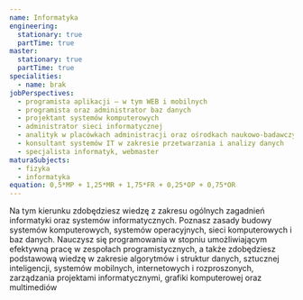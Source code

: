 ```yaml
---
name: Informatyka
engineering:
  stationary: true
  partTime: true
master:
  stationary: true
  partTime: true
specialities:
  - name: brak
jobPerspectives:
  - programista aplikacji – w tym WEB i mobilnych
  - programista oraz administrator baz danych
  - projektant systemów komputerowych
  - administrator sieci informatycznej
  - analityk w placówkach administracji oraz ośrodkach naukowo-badawczych
  - konsultant systemów IT w zakresie przetwarzania i analizy danych
  - specjalista informatyk, webmaster
maturaSubjects:
  - fizyka
  - informatyka
equation: 0,5*MP + 1,25*MR + 1,75*FR + 0,25*OP + 0,75*OR
---
```


Na tym kierunku zdobędziesz wiedzę z zakresu ogólnych zagadnień informatyki oraz systemów informatycznych. Poznasz zasady budowy systemów komputerowych, systemów operacyjnych, sieci komputerowych i baz danych. Nauczysz się programowania w stopniu umożliwiającym efektywną pracę w zespołach programistycznych, a także zdobędziesz podstawową wiedzę w zakresie algorytmów i struktur danych, sztucznej inteligencji, systemów mobilnych, internetowych i rozproszonych, zarządzania projektami informatycznymi, grafiki komputerowej oraz multimediów